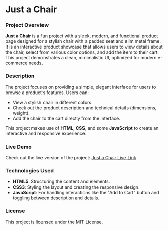 # Just a Chair

### Project Overview
**Just a Chair** is a fun project with a sleek, modern, and functional product page designed for a stylish chair with a padded seat and slim metal frame. It is an interactive product showcase that allows users to view details about the chair, select from various color options, and add the item to their cart. This project demonstrates a clean, minimalistic UI, optimized for modern e-commerce needs.

### Description
The project focuses on providing a simple, elegant interface for users to browse a product’s features. Users can:
- View a stylish chair in different colors.
- Check out the product description and technical details (dimensions, weight).
- Add the chair to the cart directly from the interface.

This project makes use of **HTML**, **CSS**, and some **JavaScript** to create an interactive and responsive experience.

### Live Demo
Check out the live version of the project: [Just a Chair Live Link](https://aayushai.github.io/Just-a-Chair/)

### Technologies Used
- **HTML5**: Structuring the content and elements.
- **CSS3**: Styling the layout and creating the responsive design.
- **JavaScript**: For handling interactions like the "Add to Cart" button and toggling between description and details.

### License
This project is licensed under the MIT License.
